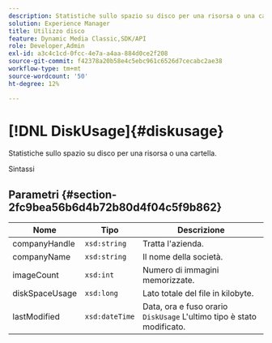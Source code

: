 ```yaml
---
description: Statistiche sullo spazio su disco per una risorsa o una cartella.
solution: Experience Manager
title: Utilizzo disco
feature: Dynamic Media Classic,SDK/API
role: Developer,Admin
exl-id: a3c4c1cd-0fcc-4e7a-a4aa-884d0ce2f208
source-git-commit: f42378a20b58e4c5ebc961c6526d7cecabc2ae38
workflow-type: tm+mt
source-wordcount: '50'
ht-degree: 12%

---
```


# [!DNL DiskUsage]{#diskusage}

Statistiche sullo spazio su disco per una risorsa o una cartella.

Sintassi

## Parametri {#section-2fc9bea56b6d4b72b80d4f04c5f9b862}

| Nome | Tipo | Descrizione |
|---|---|---|
| companyHandle | `xsd:string` | Tratta l&#39;azienda. |
| companyName | `xsd:string` | Il nome della società. |
| imageCount | `xsd:int` | Numero di immagini memorizzate. |
| diskSpaceUsage | `xsd:long` | Lato totale del file in kilobyte. |
| lastModified | `xsd:dateTime` | Data, ora e fuso orario `DiskUsage` L&#39;ultimo tipo è stato modificato. |

